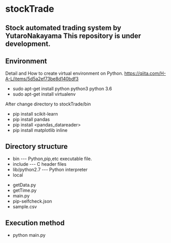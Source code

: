 # stockTrade
Stock automated trading system by YutaroNakayama
This repository is under development.
---

## Environment
Detail and How to create virtual environment on Python.
<https://qiita.com/H-A-L/items/5d5a2ef73be8d140bdf3>

* sudo apt-get install python python3 python 3.6
* sudo apt-get install virtualenv 

After change directory to stockTrade/bin

* pip install scikit-learn
* pip install pandas
* pip install <pandas_datareader>
* pip install matplotlib inline


## Directory structure
* bin           --- Python,pip,etc executable file.
* include       --- C header files
* lib/python2.7 --- Python interpreter
* local           
 - getData.py
 - getTime.py 					
 - main.py
 - pip-selfcheck.json
 - sample.csv

## Execution method
* python main.py


